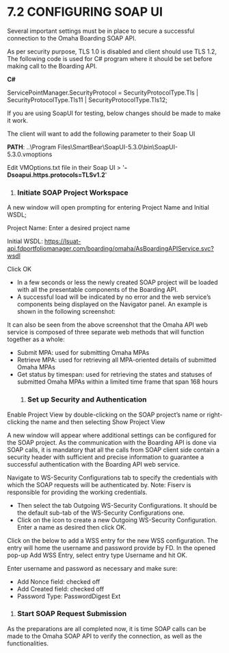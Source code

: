 # **7.2 CONFIGURING SOAP UI**

Several important settings must be in place to secure a successful connection to the Omaha Boarding SOAP API.

As per security purpose, TLS 1.0 is disabled and client should use TLS 1.2, The following code is used for C# program where it should be set before making call to the Boarding API.

**C#**

ServicePointManager.SecurityProtocol = SecurityProtocolType.Tls | SecurityProtocolType.Tls11 | SecurityProtocolType.Tls12;

If you are using SoapUI for testing, below changes should be made to make it work.

The client will want to add the following parameter to their Soap UI 

**PATH**: ..\Program Files\SmartBear\SoapUI-5.3.0\bin\SoapUI-5.3.0.vmoptions

Edit VMOptions.txt file in their Soap UI > '**-Dsoapui.https.protocols=TLSv1.2**' 

1. ### **Initiate SOAP Project Workspace**
A new window will open prompting for entering Project Name and Initial WSDL;

Project Name: Enter a desired project name

Initial WSDL: <https://lsuat-api.fdportfoliomanager.com/boarding/omaha/AsBoardingAPIService.svc?wsdl>

Click OK

- In a few seconds or less the newly created SOAP project will be loaded with all the presentable components of the Boarding API. 
- A successful load will be indicated by no error and the web service’s components being displayed on the Navigator panel. An example is shown in the following screenshot:

It can also be seen from the above screenshot that the Omaha API web service is composed of three separate web methods that will function together as a whole:

- Submit MPA: used for submitting Omaha MPAs
- Retrieve MPA: used for retrieving all MPA-oriented details of submitted Omaha MPAs
- Get status by timespan: used for retrieving the states and statuses of submitted Omaha MPAs within a limited time frame that span 168 hours
  1. ### **Set up Security and Authentication**
Enable Project View by double-clicking on the SOAP project’s name or right-clicking the name and then selecting Show Project View

A new window will appear where additional settings can be configured for the SOAP project. As the communication with the Boarding API is done via SOAP calls, it is mandatory that all the calls from SOAP client side contain a security header with sufficient and precise information to guarantee a successful authentication with the Boarding API web service. 

Navigate to WS-Security Configurations tab to specify the credentials with which the SOAP requests will be authenticated by. Note: Fiserv is responsible for providing the working credentials. 

- Then select the tab Outgoing WS-Security Configurations. It should be the default sub-tab of the WS-Security Configurations one. 
- Click on the  icon to create a new Outgoing WS-Security Configuration. Enter a name as desired then click OK. 


Click on the  below to add a WSS entry for the new WSS configuration. The entry will home the username and password provide by FD. In the opened pop-up Add WSS Entry, select entry type Username and hit OK. 



Enter username and password as necessary and make sure:

- Add Nonce field: checked off
- Add Created field: checked off
- Password Type: PasswordDigest Ext


1. ### **Start SOAP Request Submission**
As the preparations are all completed now, it is time SOAP calls can be made to the Omaha SOAP API to verify the connection, as well as the functionalities. 
